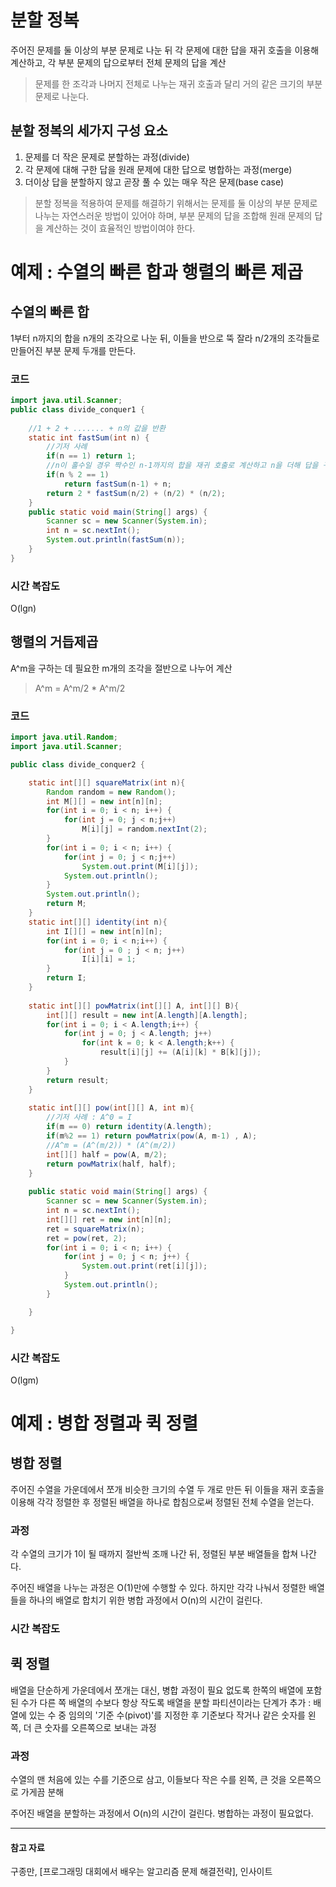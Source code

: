 # 분할 정복
주어진 문제를 둘 이상의 부분 문제로 나눈 뒤 각 문제에 대한 답을 재귀 호출을 이용해 계산하고, 각 부분 문제의 답으로부터 전체 문제의 답을 계산
> 문제를 한 조각과 나머지 전체로 나누는 재귀 호출과 달리 거의 같은 크기의 부분 문제로 나눈다.
## 분할 정복의 세가지 구성 요소
1. 문제를 더 작은 문제로 분할하는 과정(divide)
2. 각 문제에 대해 구한 답을 원래 문제에 대한 답으로 병합하는 과정(merge)
3. 더이상 답을 분할하지 않고 곧장 풀 수 있는 매우 작은 문제(base case)
> 분할 정복을 적용하여 문제를 해결하기 위해서는 문제를 둘 이상의 부분 문제로 나누는 자연스러운 방법이 있어야 하며, 부분 문제의 답을 조합해 원래 문제의 답을
> 계산하는 것이 효율적인 방법이여야 한다.
# 예제 : 수열의 빠른 합과 행렬의 빠른 제곱
## 수열의 빠른 합
1부터 n까지의 합을 n개의 조각으로 나눈 뒤, 이들을 반으로 뚝 잘라 n/2개의 조각들로 만들어진 부분 문제 두개를 만든다.
### 코드
```java
import java.util.Scanner;
public class divide_conquer1 {
	
	//1 + 2 + ....... + n의 값을 반환
	static int fastSum(int n) {
		//기저 사례
		if(n == 1) return 1;
		//n이 홀수일 경우 짝수인 n-1까지의 합을 재귀 호출로 계산하고 n을 더해 답을 구함
		if(n % 2 == 1)
			return fastSum(n-1) + n;
		return 2 * fastSum(n/2) + (n/2) * (n/2);
	}
	public static void main(String[] args) {
		Scanner sc = new Scanner(System.in);
		int n = sc.nextInt();
		System.out.println(fastSum(n));
	}
}
```
### 시간 복잡도
O(lgn)
## 행렬의 거듭제곱
A^m을 구하는 데 필요한 m개의 조각을 절반으로 나누어 계산
> A^m = A^m/2 * A^m/2
### 코드
```java
import java.util.Random;
import java.util.Scanner;

public class divide_conquer2 {

	static int[][] squareMatrix(int n){
		Random random = new Random();
		int M[][] = new int[n][n];
		for(int i = 0; i < n; i++) {
			for(int j = 0; j < n;j++)
				M[i][j] = random.nextInt(2);
		}
		for(int i = 0; i < n; i++) {
			for(int j = 0; j < n;j++)
				System.out.print(M[i][j]);
			System.out.println();
		}
		System.out.println();
		return M;
	}
	static int[][] identity(int n){
		int I[][] = new int[n][n];
		for(int i = 0; i < n;i++) {
			for(int j = 0 ; j < n; j++)
				I[i][i] = 1;
		}
		return I;
	}
	
	static int[][] powMatrix(int[][] A, int[][] B){
		int[][] result = new int[A.length][A.length];
		for(int i = 0; i < A.length;i++) {
			for(int j = 0; j < A.length; j++) 
				for(int k = 0; k < A.length;k++) {
					result[i][j] += (A[i][k] * B[k][j]);
			}
		}
		return result;
	}
	
	static int[][] pow(int[][] A, int m){
		//기저 사례 : A^0 = I
		if(m == 0) return identity(A.length);
		if(m%2 == 1) return powMatrix(pow(A, m-1) , A);
		//A^m = (A^(m/2)) * (A^(m/2))
		int[][] half = pow(A, m/2);
		return powMatrix(half, half);
	}
	
	public static void main(String[] args) {
		Scanner sc = new Scanner(System.in);
		int n = sc.nextInt();
		int[][] ret = new int[n][n];
		ret = squareMatrix(n);
		ret = pow(ret, 2);
		for(int i = 0; i < n; i++) {
			for(int j = 0; j < n; j++) {
				System.out.print(ret[i][j]);
			}
			System.out.println();
		}

	}

}
```
### 시간 복잡도
O(lgm)
# 예제 : 병합 정렬과 퀵 정렬
## 병합 정렬
주어진 수열을 가운데에서 쪼개 비슷한 크기의 수열 두 개로 만든 뒤 이들을 재귀 호출을 이용해 각각 정렬한 후 정렬된 배열을 하나로 합침으로써 정렬된 전체 수열을 얻는다.
### 과정
각 수열의 크기가 1이 될 때까지 절반씩 조깨 나간 뒤, 정렬된 부분 배열들을 합쳐 나간다.

주어진 배열을 나누는 과정은 O(1)만에 수행할 수 있다. 하지만 각각 나눠서 정렬한 배열들을 하나의 배열로 합치기 위한 병합 과정에서 O(n)의 시간이 걸린다.
### 시간 복잡도

## 퀵 정렬
배열을 단순하게 가운데에서 쪼개는 대신, 병합 과정이 필요 없도록 한쪽의 배열에 포함된 수가 다른 쪽 배열의 수보다 항상 작도록 배열을 분할
파티션이라는 단계가 추가 : 배열에 있는 수 중 임의의 '기준 수(pivot)'를 지정한 후 기준보다 작거나 같은 숫자를 왼쪽, 더 큰 숫자를 오른쪽으로 보내는 과정
### 과정
수열의 맨 처음에 있는 수를 기준으로 삼고, 이들보다 작은 수를 왼쪽, 큰 것을 오른쪽으로 가게끔 분해

주어진 배열을 분할하는 과정에서 O(n)의 시간이 걸린다. 병합하는 과정이 필요없다.

***
#### 참고 자료
구종만, [프로그래밍 대회에서 배우는 알고리즘 문제 해결전략], 인사이트
